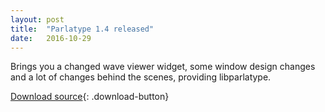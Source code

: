 ```yaml
---
layout: post
title:  "Parlatype 1.4 released"
date:   2016-10-29
---
```


Brings you a changed wave viewer widget, some window design changes and a lot of changes behind the scenes, providing libparlatype.

[Download source](https://github.com/gkarsay/parlatype/releases/tag/v1.4){: .download-button}
